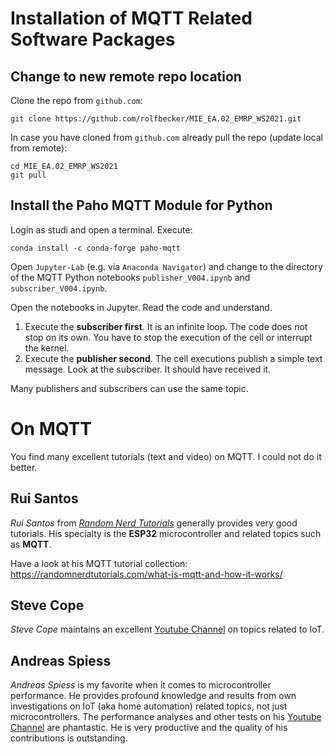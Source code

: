
# Installation of MQTT Related Software Packages 

## Change to new remote repo location

Clone the repo from `github.com`:
```
git clone https://github.com/rolfbecker/MIE_EA.02_EMRP_WS2021.git
```

In case you have cloned from `github.com` already pull the repo (update local from remote):
```
cd MIE_EA.02_EMRP_WS2021
git pull
```

## Install the Paho MQTT Module for Python

Login as studi and open a terminal. Execute:
```
conda install -c conda-forge paho-mqtt
```

Open `Jupyter-Lab` (e.g. via `Anaconda Navigator`) and change to the directory of the MQTT Python notebooks `publisher_V004.ipynb` and `subscriber_V004.ipynb`.

Open the notebooks in Jupyter. Read the code and understand.

1. Execute the **subscriber first**. It is an infinite loop. The code does not stop on its own. You have to stop the execution of the cell or interrupt the kernel.
1. Execute the **publisher second**. The cell executions publish a simple text message. Look at the subscriber. It should have received it.

Many publishers and subscribers can use the same topic.


# On MQTT

You find many excellent tutorials (text and video) on MQTT. I could not do it better. 

## Rui Santos

_Rui Santos_ from [_Random Nerd Tutorials_](https://randomnerdtutorials.com/) generally provides very good tutorials. His specialty is the **ESP32** microcontroller and related topics such as **MQTT**. 

Have a look at his MQTT tutorial collection: https://randomnerdtutorials.com/what-is-mqtt-and-how-it-works/

## Steve Cope

_Steve Cope_ maintains an excellent [Youtube Channel](https://www.youtube.com/c/stevecope/playlists) on topics related to IoT.

## Andreas Spiess

_Andreas Spiess_ is my favorite when it comes to microcontroller performance. He provides profound knowledge and results from own investigations on IoT (aka home automation) related topics, not just microcontrollers. The performance analyses and other tests on his [Youtube Channel](https://www.youtube.com/c/AndreasSpiess/playlists) are phantastic. He is very productive and the quality of his contributions is outstanding.



